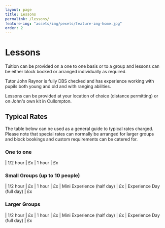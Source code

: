```yaml
---
layout: page
title: Lessons
permalink: /lessons/
feature-img: "assets/img/pexels/feature-img-home.jpg"
order: 2
---
```


# Lessons #

Tuition can be provided on a one to one basis or to a group and lessons can be either block booked or arranged individually as required.

Tutor John Raynor is fully DBS checked and has experience working with pupils both young and old and with ranging abilities.

Lessons can be provided at your location of choice (distance permitting) or on John's own kit in Cullompton.


## Typical Rates ##

The table below can be used as a general guide to typical rates charged. Please note that special rates can normally be arranged for larger groups and block bookings and custom requirements can be catered for.

### One to one ###

| 1/2 hour | £x
| 1 hour   | £x 

### Small Groups (up to 10 people) ###

| 1/2 hour	| £x
| 1 hour	| £x
| Mini Experience (half day)	| £x
| Experience Day (full day)	| £x

### Larger Groups ###

| 1/2 hour	| £x
| 1 hour	| £x
| Mini Experience (half day)	| £x
| Experience Day (full day)	| £x